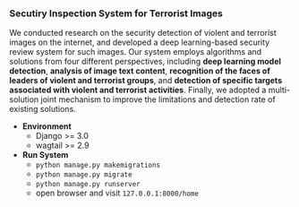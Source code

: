 

### Secutiry Inspection System for Terrorist Images

We conducted research on the security detection of violent and terrorist images on the internet, and developed a deep learning-based security review system for such images. Our system employs algorithms and solutions from four different perspectives, including **deep learning model detection**, **analysis of image text content**, **recognition of the faces of leaders of violent and terrorist groups**, and **detection of specific targets associated with violent and terrorist activities**. Finally, we adopted a multi-solution joint mechanism to improve the limitations and detection rate of existing solutions.



* **Environment**
  * Django >= 3.0
  * wagtail >= 2.9
* **Run System**
  * `python manage.py makemigrations`
  * `python manage.py migrate`
  * `python manage.py runserver`
  * open browser and visit `127.0.0.1:8000/home`